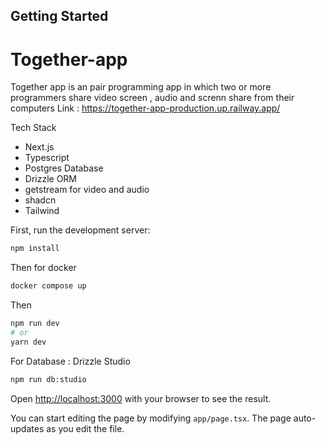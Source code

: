 ## Getting Started

# Together-app
Together app is an pair programming app in which two or more programmers share video screen , audio and screnn share from their computers
Link : https://together-app-production.up.railway.app/

Tech Stack
 - Next.js
 - Typescript
 - Postgres Database
 - Drizzle ORM
 - getstream for video and audio 
 - shadcn
 - Tailwind

First, run the development server:

```bash
npm install
```
Then for docker 
```bash
docker compose up
```
Then 
```bash
npm run dev
# or
yarn dev
```
For Database : Drizzle Studio
```bash
npm run db:studio
```

Open [http://localhost:3000](http://localhost:3000) with your browser to see the result.

You can start editing the page by modifying `app/page.tsx`. The page auto-updates as you edit the file.
